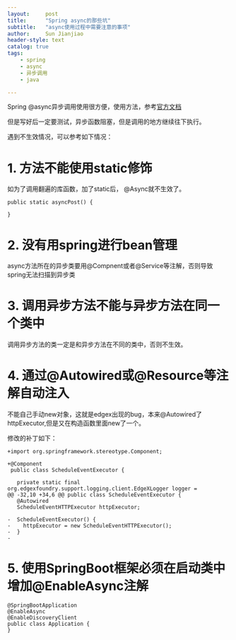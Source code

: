 ```yaml
---
layout:     post
title:      "Spring async的那些坑"  
subtitle:   "async使用过程中需要注意的事项"
author:     Sun Jianjiao
header-style: text
catalog: true
tags:
    - spring
    - async
    - 异步调用
    - java

---
```


Spring @async异步调用使用很方便，使用方法，参考[官方文档](https://spring.io/guides/gs/async-method/)

但是写好后一定要测试，异步函数阻塞，但是调用的地方继续往下执行。

遇到不生效情况，可以参考如下情况：
# 1. 方法不能使用static修饰
如为了调用翻遍的库函数，加了static后， @Async就不生效了。
```
public static asyncPost() {

}
```

# 2. 没有用spring进行bean管理
async方法所在的异步类要用@Compnent或者@Service等注解，否则导致spring无法扫描到异步类

# 3. 调用异步方法不能与异步方法在同一个类中
调用异步方法的类一定是和异步方法在不同的类中，否则不生效。

# 4. 通过@Autowired或@Resource等注解自动注入
不能自己手动new对象，这就是edgex出现的bug，本来@Autowired了httpExecutor,但是又在构造函数里面new了一个。

修改的补丁如下：
```
+import org.springframework.stereotype.Component;

+@Component
 public class ScheduleEventExecutor {

   private static final org.edgexfoundry.support.logging.client.EdgeXLogger logger =
@@ -32,10 +34,6 @@ public class ScheduleEventExecutor {
   @Autowired
   ScheduleEventHTTPExecutor httpExecutor;

-  ScheduleEventExecutor() {
-    httpExecutor = new ScheduleEventHTTPExecutor();
-  }
-
```

# 5. 使用SpringBoot框架必须在启动类中增加@EnableAsync注解
```
@SpringBootApplication
@EnableAsync
@EnableDiscoveryClient
public class Application {
}
```